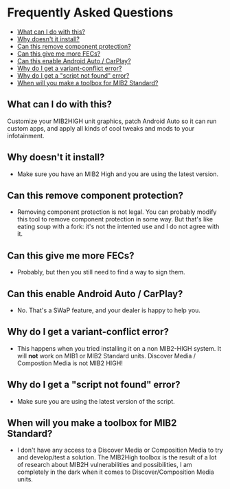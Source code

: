 # Frequently Asked Questions
- [What can I do with this?](#what-can-i-do-with-this)
- [Why doesn't it install?](#why-doesnt-it-install)
- [Can this remove component protection?](#can-this-remove-component-protection)
- [Can this give me more FECs?](#can-this-give-me-more-fecs)
- [Can this enable Android Auto / CarPlay?](#can-this-enable-android-auto--carplay)
- [Why do I get a variant-conflict error?](#why-do-i-get-a-variant-conflict-error)
- [Why do I get a "script not found" error?](#why-do-i-get-a-script-not-found-error)
- [When will you make a toolbox for MIB2 Standard?](#when-will-you-make-a-toolbox-for-mib2-standard)

## What can I do with this?
Customize your MIB2HIGH unit graphics, patch Android Auto so it can run custom apps, and apply all kinds of cool tweaks and mods to your infotainment.

## Why doesn't it install?
- Make sure you have an MIB2 High and you are using the latest version.

## Can this remove component protection?
- Removing component protection is not legal. You can probably modify this tool to remove component protection in some way. But that's like eating soup with a fork: it's not the intented use and I do not agree with it.

## Can this give me more FECs?
- Probably, but then you still need to find a way to sign them.

## Can this enable Android Auto / CarPlay?
- No. That's a SWaP feature, and your dealer is happy to help you.

## Why do I get a variant-conflict error?
- This happens when you tried installing it on a non MIB2-HIGH system. It will **not** work on MIB1 or MIB2 Standard units. Discover Media / Compostion Media is not MIB2 HIGH!

## Why do I get a "script not found" error?
- Make sure you are using the latest version of the script.

## When will you make a toolbox for MIB2 Standard?
- I don't have any access to a Discover Media or Composition Media to try and develop/test a solution. The MIB2High toolbox is the result of a lot of research about MIB2H vulnerabilities and possibilities, I am completely in the dark when it comes to Discover/Composition Media units.

